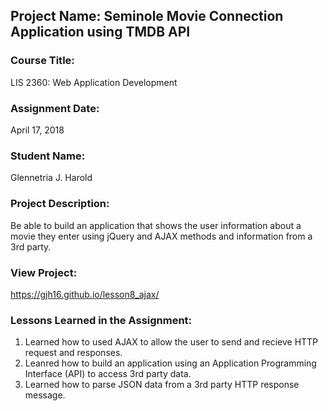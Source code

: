 ## Project Name:  Seminole Movie Connection Application using TMDB API

### Course Title:
LIS 2360:  Web Application Development

### Assignment Date:  
April 17, 2018

### Student Name:  
Glennetria J. Harold

### Project Description:
Be able to build an application that shows the user information about a movie they
enter using jQuery and AJAX methods and information from a 3rd party.

### View Project:
https://gjh16.github.io/lesson8_ajax/

### Lessons Learned in the Assignment:
1. Learned how to used AJAX to allow the user to send and recieve HTTP request and responses.
2. Leanred how to build an application using an Application Programming Interface (API)
to access 3rd party data.
3. Learned how to parse JSON data from a 3rd party HTTP response message.
